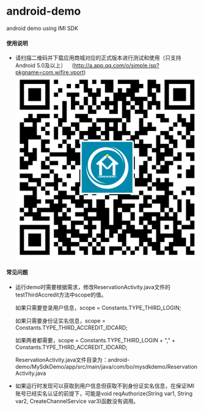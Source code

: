 # android-demo
android demo using IMI SDK

#### 使用说明

- 请扫描二维码并下载应用商城对应的正式版本进行测试和使用（只支持Android 5.0及以上）  
  (http://a.app.qq.com/o/simple.jsp?pkgname=com.wifire.vport)  
  <img src="https://github.com/imiapp/imi/blob/master/download_QR.png" width="660" />
  
#### 常见问题
- 运行demo时需要根据需求，修改ReservationActivity.java文件的testThirdAccredit方法中scope的值。

  如果只需要登录用户信息，scope = Constants.TYPE_THIRD_LOGIN;

  如果只需要身份证实名信息，scope = Constants.TYPE_THIRD_ACCREDIT_IDCARD;

  如果两者都需要，scope = Constants.TYPE_THIRD_LOGIN + "," + Constants.TYPE_THIRD_ACCREDIT_IDCARD;

  ReservationActivity.java文件目录为：android-demo/MySdkDemo/app/src/main/java/com/bo/mysdkdemo/ReservationActivity.java

- 如果运行时发现可以获取到用户信息但获取不到身份证实名信息，在保证IMI账号已经实名认证的前提下，可能是void reqAuthorize(String var1, String var2, CreateChannelService var3)函数没有调用。
